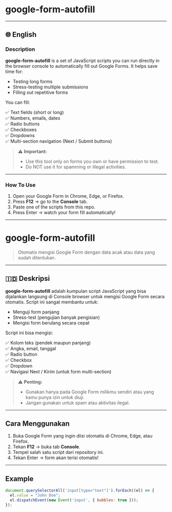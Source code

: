 # google-form-autofill

---

## 🌐 English

### Description

**google-form-autofill** is a set of JavaScript scripts you can run directly in the browser console to automatically fill out Google Forms. It helps save time for:

- Testing long forms
- Stress-testing multiple submissions
- Filling out repetitive forms

You can fill:

✅ Text fields (short or long)  
✅ Numbers, emails, dates  
✅ Radio buttons  
✅ Checkboxes  
✅ Dropdowns  
✅ Multi-section navigation (Next / Submit buttons)

> ⚠️ **Important:**  
> - Use this tool only on forms you own or have permission to test.  
> - Do NOT use it for spamming or illegal activities.

---

### How To Use

1. Open your Google Form in Chrome, Edge, or Firefox.
2. Press **F12** → go to the **Console** tab.
3. Paste one of the scripts from this repo.
4. Press Enter → watch your form fill automatically!

---

# google-form-autofill

> Otomatis mengisi Google Form dengan data acak atau data yang sudah ditentukan.

---

## 🇮🇩 Deskripsi

**google-form-autofill** adalah kumpulan script JavaScript yang bisa dijalankan langsung di Console browser untuk mengisi Google Form secara otomatis. Script ini sangat membantu untuk:

- Menguji form panjang
- Stress-test (pengujian banyak pengisian)
- Mengisi form berulang secara cepat

Script ini bisa mengisi:

✅ Kolom teks (pendek maupun panjang)  
✅ Angka, email, tanggal  
✅ Radio button  
✅ Checkbox  
✅ Dropdown  
✅ Navigasi Next / Kirim (untuk form multi-section)

> ⚠️ **Penting:**  
> - Gunakan hanya pada Google Form milikmu sendiri atau yang kamu punya izin untuk diuji.  
> - Jangan gunakan untuk spam atau aktivitas ilegal.

---

## Cara Menggunakan

1. Buka Google Form yang ingin diisi otomatis di Chrome, Edge, atau Firefox.
2. Tekan **F12** → buka tab **Console**.
3. Tempel salah satu script dari repository ini.
4. Tekan Enter → form akan terisi otomatis!

---

## Example

```js
document.querySelectorAll('input[type="text"]').forEach((el) => {
  el.value = "John Doe";
  el.dispatchEvent(new Event('input', { bubbles: true }));
});

